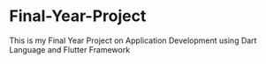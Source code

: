 # Final-Year-Project
This is my Final Year Project on Application Development using Dart Language and Flutter Framework
